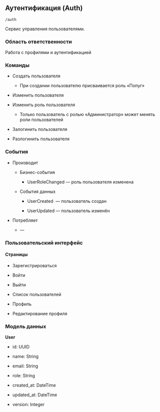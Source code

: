 ## Аутентификация (Auth)<a id="аутентификация-auth"></a>

`/auth`

Сервис управления пользователями.


### Область ответственности<a id="область-ответственности"></a>

Работа с профилями и аутентификацией


### Команды<a id="команды"></a>

- Создать пользователя

  - При создании пользователю присваивается роль «Попуг»

- Изменить пользователя

- Изменить роль пользователя

  - Только пользователь с ролью «Администратор» может менять роли пользователей

- Залогинить пользователя

- Разлогинить пользователя


### События<a id="события"></a>

- Производит

  - Бизнес-события

    - UserRoleChanged — роль пользователя изменена

  - События данных

    - UserCreated  — пользователь создан

    - UserUpdated — пользователь изменён

- Потребляет

  - —


### Пользовательский интерфейс<a id="пользовательский-интерфейс"></a>

#### Страницы<a id="страницы"></a>

- Зарегистрироваться

- Войти

- Выйти

- Список пользователей

- Профиль

- Редактирование профиля


### Модель данных<a id="модель-данных"></a>

**User**

- id: UUID

- name: String

- email: String

- role: String

- created\_at: DateTime

- updated\_at: DateTime

- version: Integer 
